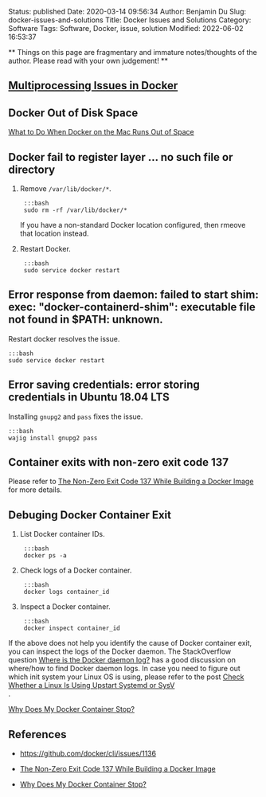 Status: published
Date: 2020-03-14 09:56:34
Author: Benjamin Du
Slug: docker-issues-and-solutions
Title: Docker Issues and Solutions
Category: Software
Tags: Software, Docker, issue, solution
Modified: 2022-06-02 16:53:37

**
Things on this page are fragmentary and immature notes/thoughts of the author.
Please read with your own judgement!
**

## [Multiprocessing Issues in Docker](http://www.legendu.net/misc/blog/multiprocessing-issues-in-docker/)

## Docker Out of Disk Space

[What to Do When Docker on the Mac Runs Out of Space](https://rmoff.net/post/what-to-do-when-docker-runs-out-of-space/)

## Docker fail to register layer  ... no such file or directory

1. Remove `/var/lib/docker/*`.

        :::bash
        sudo rm -rf /var/lib/docker/*

    If you have a non-standard Docker location configured,
    then rmeove that location instead.

2. Restart Docker.

        :::bash
        sudo service docker restart

## Error response from daemon: failed to start shim: exec: "docker-containerd-shim": executable file not found in $PATH: unknown.

Restart docker resolves the issue.

    :::bash
    sudo service docker restart

## Error saving credentials: error storing credentials in Ubuntu 18.04 LTS

Installing `gnupg2` and `pass` fixes the issue.

    :::bash
    wajig install gnupg2 pass

## Container exits with non-zero exit code 137

Please refer to
[The Non-Zero Exit Code 137 While Building a Docker Image](http://www.legendu.net/misc/blog/the-non-zero-exit-code-137-while-building-a-docker-image/)
for more details.

## Debuging Docker Container Exit

1. List Docker container IDs. 

        :::bash
        docker ps -a

2. Check logs of a Docker container.

        :::bash
        docker logs container_id

3. Inspect a Docker container.

        :::bash
        docker inspect container_id

If the above does not help you identify the cause of Docker container exit,
you can inspect the logs of the Docker daemon.
The StackOverflow question
[Where is the Docker daemon log?](https://stackoverflow.com/questions/30969435/where-is-the-docker-daemon-log)
has a good discussion on where/how to find Docker daemon logs.
In case you need to figure out which init system your Linux OS is using,
please refer to the post
[Check Whether a Linux Is Using Upstart Systemd or SysV](http://www.legendu.net/misc/blog/check-whether-a-linux-is-using-upstart-systemd-or-sysv)            
.

[Why Does My Docker Container Stop?](https://www.tutorialworks.com/why-containers-stop/)

## References

- https://github.com/docker/cli/issues/1136

- [The Non-Zero Exit Code 137 While Building a Docker Image](http://www.legendu.net/misc/blog/the-non-zero-exit-code-137-while-building-a-docker-image/)

- [Why Does My Docker Container Stop?](https://www.tutorialworks.com/why-containers-stop/)